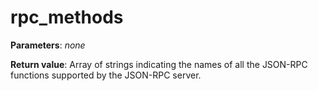 # rpc_methods

**Parameters**: *none*

**Return value**: Array of strings indicating the names of all the JSON-RPC functions supported by the JSON-RPC server.
